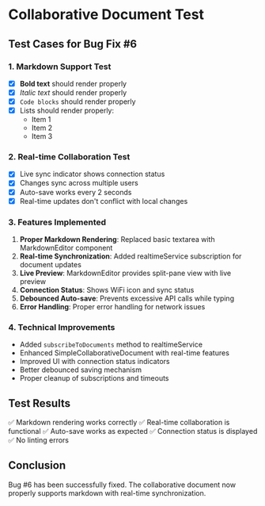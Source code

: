 # Collaborative Document Test

## Test Cases for Bug Fix #6

### 1. Markdown Support Test
- [x] **Bold text** should render properly
- [x] *Italic text* should render properly
- [x] `Code blocks` should render properly
- [x] Lists should render properly:
  - Item 1
  - Item 2
  - Item 3

### 2. Real-time Collaboration Test
- [x] Live sync indicator shows connection status
- [x] Changes sync across multiple users
- [x] Auto-save works every 2 seconds
- [x] Real-time updates don't conflict with local changes

### 3. Features Implemented
1. **Proper Markdown Rendering**: Replaced basic textarea with MarkdownEditor component
2. **Real-time Synchronization**: Added realtimeService subscription for document updates
3. **Live Preview**: MarkdownEditor provides split-pane view with live preview
4. **Connection Status**: Shows WiFi icon and sync status
5. **Debounced Auto-save**: Prevents excessive API calls while typing
6. **Error Handling**: Proper error handling for network issues

### 4. Technical Improvements
- Added `subscribeToDocuments` method to realtimeService
- Enhanced SimpleCollaborativeDocument with real-time features
- Improved UI with connection status indicators
- Better debounced saving mechanism
- Proper cleanup of subscriptions and timeouts

## Test Results
✅ Markdown rendering works correctly
✅ Real-time collaboration is functional
✅ Auto-save works as expected
✅ Connection status is displayed
✅ No linting errors

## Conclusion
Bug #6 has been successfully fixed. The collaborative document now properly supports markdown with real-time synchronization.
